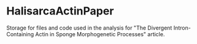 # HalisarcaActinPaper
Storage for files and code used in the analysis for "The Divergent Intron-Containing Actin in Sponge Morphogenetic Processes" article.
